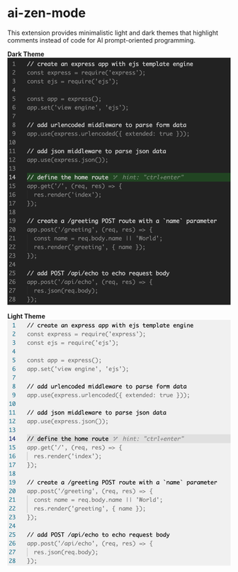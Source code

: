 # ai-zen-mode

This extension provides minimalistic light and dark themes that highlight
comments instead of code for AI prompt-oriented programming.

**Dark Theme**
![dark theme](./dark.png)

**Light Theme**
![light theme](./light.png)
